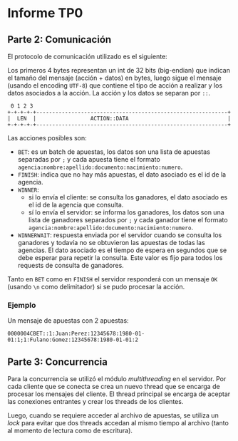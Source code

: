 # Informe TP0

## Parte 2: Comunicación

El protocolo de comunicación utilizado es el siguiente:

Los primeros 4 bytes representan un int de 32 bits (big-endian) que indican el tamaño del mensaje (acción + datos) en bytes, luego sigue el mensaje (usando el encoding `UTF-8`) que contiene el tipo de acción a realizar y los datos asociados a la acción. La acción y los datos se separan por `::`.

```
 0 1 2 3
+-+-+-+-+------------------------------------------------------------+
|  LEN  |                 ACTION::DATA                               |
+-+-+-+-+------------------------------------------------------------+
```

Las acciones posibles son:

- `BET`: es un batch de apuestas, los datos son una lista de apuestas separadas por `;` y cada apuesta tiene el formato `agencia:nombre:apellido:documento:nacimiento:numero`.
- `FINISH`: indica que no hay más apuestas, el dato asociado es el id de la agencia.
- `WINNER`:
  - si lo envía el cliente: se consulta los ganadores, el dato asociado es el id de la agencia que consulta.
  - sí lo envía el servidor: se informa los ganadores, los datos son una lista de ganadores separados por `;` y cada ganador tiene el formato `agencia:nombre:apellido:documento:nacimiento:numero`.
- `WINNERWAIT`: respuesta enviada por el servidor cuando se consulta los ganadores y todavía no se obtuvieron las apuestas de todas las agencias. El dato asociado es el tiempo de espera en segundos que se debe esperar para repetir la consulta. Este valor es fijo para todos los requests de consulta de ganadores.

Tanto en `BET` como en `FINISH` el servidor responderá con un mensaje `OK` (usando `\n` como delimitador) si se pudo procesar la acción.

### Ejemplo

Un mensaje de apuestas con 2 apuestas:

```
0000004CBET::1:Juan:Perez:12345678:1980-01-01:1;1:Fulano:Gomez:12345678:1980-01-01:2
```

## Parte 3: Concurrencia

Para la concurrencia se utilizó el módulo _multithreading_ en el servidor. Por cada cliente que se conecta se crea un nuevo thread que se encarga de procesar los mensajes del cliente. El thread principal se encarga de aceptar las conexiones entrantes y crear los threads de los clientes.

Luego, cuando se requiere acceder al archivo de apuestas, se utiliza un _lock_ para evitar que dos threads accedan al mismo tiempo al archivo (tanto al momento de lectura como de escritura).
